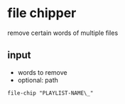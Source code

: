 # file chipper

remove certain words of multiple files

## input

- words to remove
- optional: path

`file-chip "PLAYLIST-NAME\_"`
